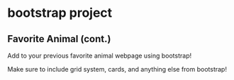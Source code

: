 # bootstrap project

## Favorite Animal (cont.)
Add to your previous favorite animal webpage using bootstrap!

Make sure to include grid system, cards, and anything else from bootstrap!